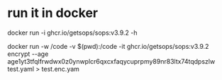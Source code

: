 # run it in docker
docker run -i ghcr.io/getsops/sops:v3.9.2 -h

docker run -w /code -v $(pwd):/code -it ghcr.io/getsops/sops:v3.9.2 encrypt --age age1yt3tfqlfrwdwx0z0ynwplcr6qxcxfaqycuprpmy89nr83ltx74tqdpszlw test.yaml > test.enc.yam
